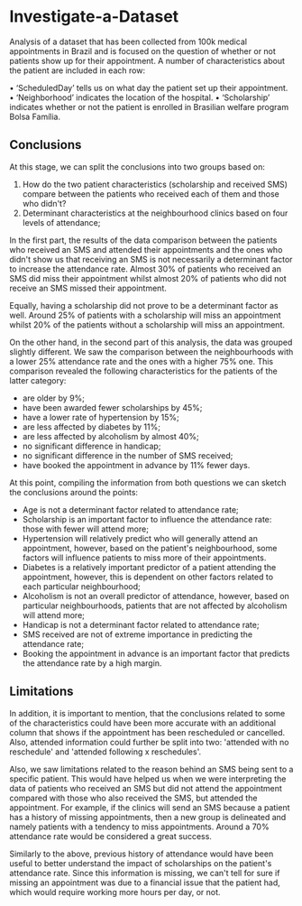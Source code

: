 # Investigate-a-Dataset

Analysis of a dataset that has been collected from 100k medical appointments in Brazil and is focused on the question of whether or not patients show up
for their appointment. A number of characteristics about the patient are included in each row:

• ‘ScheduledDay’ tells us on what day the patient set up their appointment.
• ‘Neighborhood’ indicates the location of the hospital.
• ‘Scholarship’ indicates whether or not the patient is enrolled in Brasilian welfare program Bolsa Família.

## Conclusions 

At this stage, we can split the conclusions into two groups based on:

1. How do the two patient characteristics (scholarship and received SMS) compare between the patients who received each of them and those who didn't?
2. Determinant characteristics at the neighbourhood clinics based on four levels of attendance; 

In the first part, the results of the data comparison between the patients who received an SMS and attended their appointments and the ones who didn't show us that receiving an SMS is not necessarily a determinant factor to increase the attendance rate. Almost 30% of patients who received an SMS did miss their appointment whilst almost 20% of patients who did not receive an SMS missed their appointment. 

Equally, having a scholarship did not prove to be a determinant factor as well. Around 25% of patients with a scholarship will miss an appointment whilst 20% of the patients without a scholarship will miss an appointment.

On the other hand, in the second part of this analysis, the data was grouped slightly different. We saw the comparison between the neighbourhoods with a lower 25% attendance rate and the ones with a higher 75% one. This comparison revealed the following characteristics for the patients of the latter category:

- are older by 9%;
- have been awarded fewer scholarships by 45%;
- have a lower rate of hypertension by 15%;
- are less affected by diabetes by 11%;
- are less affected by alcoholism by almost 40%;
- no significant difference in handicap;
- no significant difference in the number of SMS received;
- have booked the appointment in advance by 11% fewer days.

At this point, compiling the information from both questions we can sketch the conclusions around the points:

- Age is not a determinant factor related to attendance rate;
- Scholarship is an important factor to influence the attendance rate: those with fewer will attend more;
- Hypertension will relatively predict who will generally attend an appointment, however, based on the patient's neighbourhood, some factors will influence patients to miss more of their appointments.
- Diabetes is a relatively important predictor of a patient attending the appointment, however, this is dependent on other factors related to each particular neighbourhood;
- Alcoholism is not an overall predictor of attendance, however, based on particular neighbourhoods, patients that are not affected by alcoholism will attend more;
- Handicap is not a determinant factor related to attendance rate;
- SMS received are not of extreme importance in predicting the attendance rate;
- Booking the appointment in advance is an important factor that predicts the attendance rate by a high margin.

## Limitations

In addition, it is important to mention, that the conclusions related to some of the characteristics could have been more accurate with an additional column that shows if the appointment has been rescheduled or cancelled. Also, attended information could further be split into two: 'attended with no reschedule' and 'attended following x reschedules'.

Also, we saw limitations related to the reason behind an SMS being sent to a specific patient. This would have helped us when we were interpreting the data of patients who received an SMS but did not attend the appointment compared with those who also received the SMS, but attended the appointment. For example, if the clinics will send an SMS because a patient has a history of missing appointments, then a new group is delineated and namely patients with a tendency to miss appointments. Around a 70% attendance rate would be considered a great success. 

Similarly to the above, previous history of attendance would have been useful to better understand the impact of scholarships on the patient's attendance rate. Since this information is missing, we can't tell for sure if missing an appointment was due to a financial issue that the patient had, which would require working more hours per day, or not.

